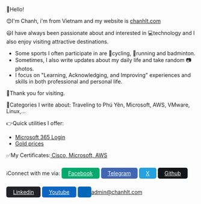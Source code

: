 👋Hello!<br>

😊I'm Chanh, i'm from Vietnam and my website is <a href="#">chanhlt.com</a><br>

😃I have always been passionate about and interested in 💻technology and I also enjoy visiting attractive destinations.<br>
- Some sports I often participate in are 🚴cycling, 🏃running and badminton.<br>
- Sometimes, I also write updates about my daily life and take random 📷photos. <br>
- I focus on "Learning, Acknowledging, and Improving" experiences and skills in both professional and personal life.

👏Thank you for visiting.

🔖Categories I write about: Traveling to Phú Yên, Microsoft, AWS, VMware, Linux,...

👉Quick utilities I offer: 
- <a href="#">Microsoft 365 Login</a>
- <a href="https://www.mihong.vn/vi/gia-vang-trong-nuoc">Gold prices</a>

✅My Certificates:<a href="#"> Cisco, Microsoft, AWS</a>

ℹ️Connect with me via: <a href="#" style="color: #fff;
    background-color: #04AA6D !important;
    border-radius: 5px;
    padding: 6px 18px;line-height: 50px;">Facebook</a> <a href="#" style="color: #fff;
    background-color: #4267B2 !important;
    border-radius: 5px;
    padding: 6px 18px;line-height: 50px;">Telegram</a> <a href="#" style="color: #fff;
    background-color: #24A1DE !important;
    border-radius: 5px;
    padding: 6px 18px;line-height: 50px;">X</a> <a href="#" style="color: #fff;
    background-color: #14171A !important;
    border-radius: 5px;
    padding: 6px 18px;line-height: 50px;" >Github</a> <a href="#" style="color: #fff;
    background-color: #1f2328 !important;
    border-radius: 5px;
    padding: 6px 18px;line-height: 50px;" >Linkedin</a> <a href="#" style="color: #fff;
    background-color: #0A66C2 !important;
    border-radius: 5px;
    padding: 6px 18px;line-height: 50px;">Youtube</a> <a href="#" style="color: #fff;
    background-color: #0067b8 !important;
    border-radius: 5px;
    padding: 6px 18px;line-height: 50px;" class="fa fa-facebook">admin@chanhlt.com</a> 
    
